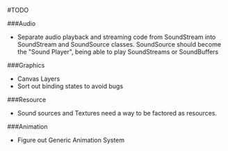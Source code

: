 #TODO

###Audio
* Separate audio playback and streaming code from SoundStream
into SoundStream and SoundSource classes.
SoundSource should become the "Sound Player", being able
to play SoundStreams or SoundBuffers

###Graphics

* Canvas Layers
* Sort out binding states to avoid bugs

###Resource

* Sound sources and Textures need a way to be factored
as resources.

###Animation

* Figure out Generic Animation System
